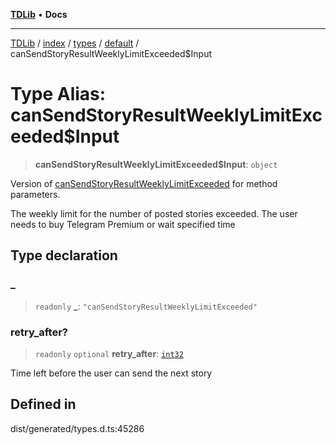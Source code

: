 [**TDLib**](../../../../../../README.md) • **Docs**

***

[TDLib](../../../../../../modules.md) / [index](../../../../../README.md) / [types](../../../README.md) / [default](../README.md) / canSendStoryResultWeeklyLimitExceeded$Input

# Type Alias: canSendStoryResultWeeklyLimitExceeded$Input

> **canSendStoryResultWeeklyLimitExceeded$Input**: `object`

Version of [canSendStoryResultWeeklyLimitExceeded](canSendStoryResultWeeklyLimitExceeded.md) for method parameters.

The weekly limit for the number of posted stories exceeded. The user needs to buy Telegram Premium or wait specified time

## Type declaration

### \_

> `readonly` **\_**: `"canSendStoryResultWeeklyLimitExceeded"`

### retry\_after?

> `readonly` `optional` **retry\_after**: [`int32`](int32.md)

Time left before the user can send the next story

## Defined in

dist/generated/types.d.ts:45286

